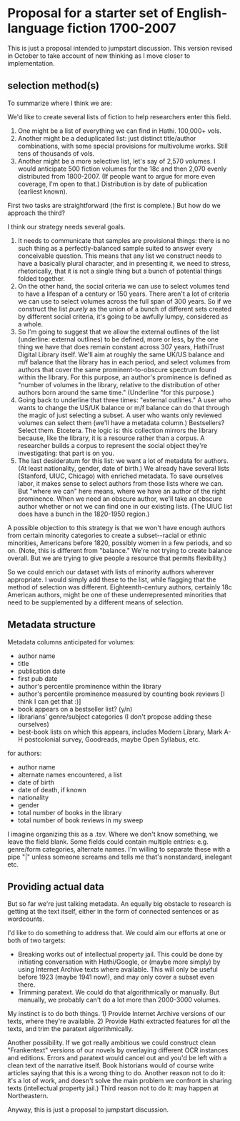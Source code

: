 Proposal for a starter set of English-language fiction 1700-2007
================================================================

This is just a proposal intended to jumpstart discussion. This version revised in October to take account of new thinking as I move closer to implementation.

selection method(s)
--------------------

To summarize where I think we are:

We'd like to create several lists of fiction to help researchers enter this field.

1. One might be a list of everything we can find in Hathi. 100,000+ vols.
2. Another might be a deduplicated list: just distinct title/author combinations, with some special provisions for multivolume works. Still tens of thousands of vols.
3. Another might be a more selective list, let's say of 2,570 volumes. I would anticipate 500 fiction volumes for the 18c and then 2,070 evenly distributed from 1800-2007. (If people want to argue for more even coverage, I'm open to that.) Distribution is by date of publication (earliest known).

First two tasks are straightforward (the first is complete.) But how do we approach the third? 

I think our strategy needs several goals.

1. It needs to communicate that samples are provisional things: there is no such thing as a perfectly-balanced sample suited to answer every conceivable question. This means that any list we construct needs to have a basically plural character, and in presenting it, we need to stress, rhetorically, that it is not a single thing but a bunch of potential things folded together.
2. On the other hand, the social criteria we can use to select volumes tend to have a lifespan of a century or 150 years. There aren't a lot of criteria we can use to select volumes across the full span of 300 years. So if we construct the list *purely* as the union of a bunch of different sets created by different social criteria, it's going to be awfully lumpy, considered as a whole.
3. So I'm going to suggest that we allow the external outlines of the list (underline: external outlines) to be defined, more or less, by the one thing we have that does remain constant across 307 years, HathiTrust Digital Library itself. We'll aim at roughly the same UK/US balance and m/f balance that the library has in each period, and select volumes from authors that cover the same prominent-to-obscure spectrum found within the library. For this purpose, an author's prominence is defined as "number of volumes in the library, relative to the distribution of other authors born around the same time." (Underline "for this purpose.)
4. Going back to underline that three times: "external outlines." A user who wants to change the US/UK balance or m/f balance can do that through the magic of just selecting a subset. A user who wants only reviewed volumes can select them (we'll have a metadata column.) Bestsellers? Select them. Etcetera. The logic is: this collection mirrors the library because, like the library, it is a resource rather than a corpus. A researcher builds a corpus to represent the social object they're investigating: that part is on you.
5. The last desideratum for this list: we want a lot of metadata for authors. (At least nationality, gender, date of birth.) We already have several lists (Stanford, UIUC, Chicago) with enriched metadata. To save ourselves labor, it makes sense to select authors from those lists where we can. But "where we can" here means, where we have an author of the right prominence. When we need an obscure author, we'll take an obscure author whether or not we can find one in our existing lists. (The UIUC list does have a bunch in the 1820-1950 region.)

A possible objection to this strategy is that we won't have enough authors from certain minority categories to create a subset--racial or ethnic minorities, Americans before 1820, possibly women in a few periods, and so on. (Note, this is different from "balance." We're not trying to create balance overall. But we are trying to give people a resource that permits flexibility.)

So we could enrich our dataset with lists of minority authors wherever appropriate. I would simply add these to the list, while flagging that the method of selection was different. Eighteenth-century authors, certainly 18c American authors, might be one of these underrepresented minorities that need to be supplemented by a different means of selection. 

Metadata structure
------------------

Metadata columns anticipated for volumes:

* author name
* title
* publication date
* first pub date
* author's percentile prominence within the library
* author's percentile prominence measured by counting book reviews [I think I can get that :)]
* book appears on a bestseller list? (y/n)
* librarians' genre/subject categories (I don't propose adding these ourselves)
* best-book lists on which this appears, includes Modern Library, Mark A-H postcolonial survey, Goodreads, maybe Open Syllabus, etc.

for authors:

* author name
* alternate names encountered, a list
* date of birth
* date of death, if known
* nationality
* gender
* total number of books in the library
* total number of book reviews in my sweep

I imagine organizing this as a .tsv. Where we don't know something, we leave the field blank.
Some fields could contain multiple entries: e.g. genre/form categories, alternate names. I'm willing to separate these with a pipe "|" unless someone screams and tells me that's nonstandard, inelegant etc.

Providing actual data
---------------------

But so far we're just talking metadata. An equally big obstacle to research is getting at the text itself, either in the form of connected sentences or as wordcounts.

I'd like to do something to address that. We could aim our efforts at one or both of two targets:

* Breaking works out of intellectual property jail. This could be done by initiating conversation with Hathi/Google, or (maybe more simply) by using Internet Archive texts where available. This will only be useful before 1923 (maybe 1941 now!), and may only cover a subset even there.
* Trimming paratext. We could do that algorithmically or manually. But manually, we probably can't do a lot more than 2000-3000 volumes.

My instinct is to do both things. 1) Provide Internet Archive versions of our texts, where they're available. 2) Provide Hathi extracted features for *all* the texts, and trim the paratext algorithmically.

Another possibility. If we got really ambitious we could construct clean "Frankentext" versions of our novels by overlaying different OCR instances and editions. Errors and paratext would cancel out and you'd be left with a clean text of the narrative itself. Book historians would of course write articles saying that this is a wrong thing to do. Another reason not to do it: it's a lot of work, and doesn't solve the main problem we confront in sharing texts (intellectual property jail.) Third reason not to do it: may happen at Northeastern.

Anyway, this is just a proposal to jumpstart discussion.
